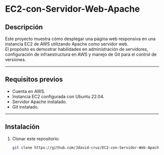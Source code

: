 # EC2-con-Servidor-Web-Apache

## Descripción
Este proyecto muestra cómo desplegar una página web responsiva en una instancia EC2 de AWS utilizando Apache como servidor web.  
El propósito es demostrar habilidades en administración de servidores, configuración de infraestructura en AWS y manejo de Git para el control de versiones.

---

## Requisitos previos
- Cuenta en AWS.
- Instancia EC2 configurada con Ubuntu 22.04.
- Servidor Apache instalado.
- Git instalado.

---

## Instalación
1. Clonar este repositorio:  
   ```bash
   git clone https://github.com/Jdavid-cruz/EC2-con-Servidor-Web-Apache.git

